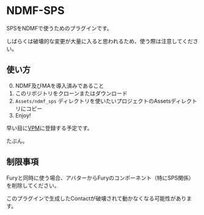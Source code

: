 # NDMF-SPS
SPSをNDMFで使うためのプラグインです。

しばらくは破壊的な変更が大量に入ると思われるため、使う際は注意してください。

## 使い方
0. NDMF及びMAを導入済みであること
1. このリポジトリをクローンまたはダウンロード
2. `Assets/ndmf_sps` ディレクトリを使いたいプロジェクトのAssetsディレクトリにコピー
3. Enjoy!

早い目に[VPM](https://meronmks.github.io/vpm-repos/)に登録する予定です。

たぶん。

## 制限事項
Furyと同時に使う場合、アバターからFuryのコンポーネント（特にSPS関係）を削除してください。

このプラグインで生成したContactが破壊されて動かなくなる可能性があります。